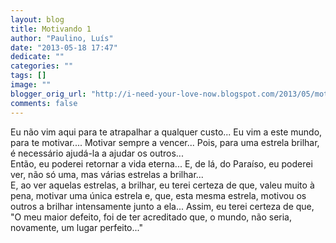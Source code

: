 ```yaml
---
layout: blog
title: Motivando 1
author: "Paulino, Luís"
date: "2013-05-18 17:47"
dedicate: ""
categories: ""
tags: []
image: ""
blogger_orig_url: "http://i-need-your-love-now.blogspot.com/2013/05/motivando-1.html"
comments: false
---
```


Eu não vim aqui para te atrapalhar a qualquer custo... Eu vim a este mundo, para te motivar.... Motivar sempre a vencer... Pois, para uma estrela brilhar, é necessário ajudá-la a ajudar os outros...\
Então, eu poderei retornar a vida eterna... E, de lá, do Paraíso, eu poderei ver, não só uma, mas várias estrelas a brilhar...\
E, ao ver aquelas estrelas, a brilhar, eu terei certeza de que, valeu muito à pena, motivar uma única estrela e, que, esta mesma estrela, motivou os outros a brilhar intensamente junto a ela... Assim, eu terei certeza de que, "O meu maior defeito, foi de ter acreditado que, o mundo, não seria, novamente, um lugar perfeito..."

